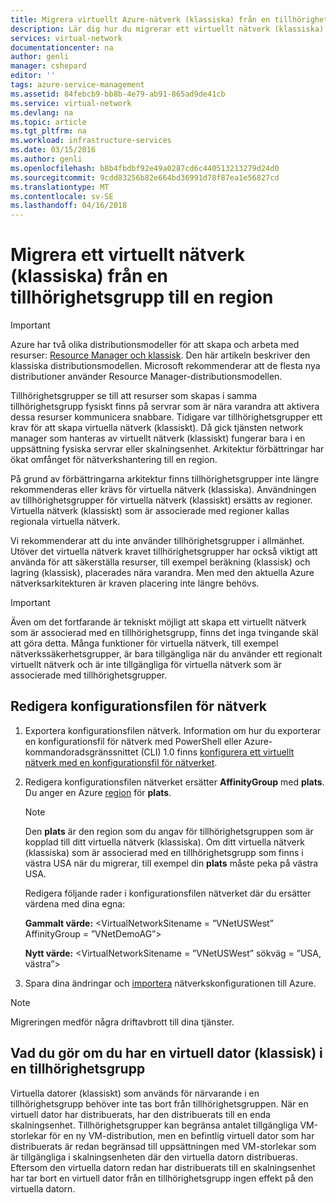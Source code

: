 ```yaml
---
title: Migrera virtuellt Azure-nätverk (klassiska) från en tillhörighetsgrupp till en region | Microsoft Docs
description: Lär dig hur du migrerar ett virtuellt nätverk (klassiska) från en tillhörighetsgrupp till en region.
services: virtual-network
documentationcenter: na
author: genli
manager: cshepard
editor: ''
tags: azure-service-management
ms.assetid: 84febcb9-bb8b-4e79-ab91-865ad9de41cb
ms.service: virtual-network
ms.devlang: na
ms.topic: article
ms.tgt_pltfrm: na
ms.workload: infrastructure-services
ms.date: 03/15/2016
ms.author: genli
ms.openlocfilehash: b8b4fbdbf92e49a0287cd6c440513213279d24d0
ms.sourcegitcommit: 9cdd83256b82e664bd36991d78f87ea1e56827cd
ms.translationtype: MT
ms.contentlocale: sv-SE
ms.lasthandoff: 04/16/2018
---
```

# <a name="migrate-a-virtual-network-classic-from-an-affinity-group-to-a-region"></a>Migrera ett virtuellt nätverk (klassiska) från en tillhörighetsgrupp till en region

> [!IMPORTANT]
> Azure har två olika distributionsmodeller för att skapa och arbeta med resurser: [Resource Manager och klassisk](../resource-manager-deployment-model.md?toc=%2fazure%2fvirtual-network%2ftoc.json). Den här artikeln beskriver den klassiska distributionsmodellen. Microsoft rekommenderar att de flesta nya distributioner använder Resource Manager-distributionsmodellen.

Tillhörighetsgrupper se till att resurser som skapas i samma tillhörighetsgrupp fysiskt finns på servrar som är nära varandra att aktivera dessa resurser kommunicera snabbare. Tidigare var tillhörighetsgrupper ett krav för att skapa virtuella nätverk (klassiskt). Då gick tjänsten network manager som hanteras av virtuellt nätverk (klassiskt) fungerar bara i en uppsättning fysiska servrar eller skalningsenhet. Arkitektur förbättringar har ökat omfånget för nätverkshantering till en region.

På grund av förbättringarna arkitektur finns tillhörighetsgrupper inte längre rekommenderas eller krävs för virtuella nätverk (klassiska). Användningen av tillhörighetsgrupper för virtuella nätverk (klassiskt) ersätts av regioner. Virtuella nätverk (klassiskt) som är associerade med regioner kallas regionala virtuella nätverk.

Vi rekommenderar att du inte använder tillhörighetsgrupper i allmänhet. Utöver det virtuella nätverk kravet tillhörighetsgrupper har också viktigt att använda för att säkerställa resurser, till exempel beräkning (klassisk) och lagring (klassisk), placerades nära varandra. Men med den aktuella Azure nätverksarkitekturen är kraven placering inte längre behövs.

> [!IMPORTANT]
> Även om det fortfarande är tekniskt möjligt att skapa ett virtuellt nätverk som är associerad med en tillhörighetsgrupp, finns det inga tvingande skäl att göra detta. Många funktioner för virtuella nätverk, till exempel nätverkssäkerhetsgrupper, är bara tillgängliga när du använder ett regionalt virtuellt nätverk och är inte tillgängliga för virtuella nätverk som är associerade med tillhörighetsgrupper.
> 
> 

## <a name="edit-the-network-configuration-file"></a>Redigera konfigurationsfilen för nätverk

1. Exportera konfigurationsfilen nätverk. Information om hur du exporterar en konfigurationsfil för nätverk med PowerShell eller Azure-kommandoradsgränssnittet (CLI) 1.0 finns [konfigurera ett virtuellt nätverk med en konfigurationsfil för nätverket](virtual-networks-using-network-configuration-file.md#export).
2. Redigera konfigurationsfilen nätverket ersätter **AffinityGroup** med **plats**. Du anger en Azure [region](https://azure.microsoft.com/regions) för **plats**.
   
   > [!NOTE]
   > Den **plats** är den region som du angav för tillhörighetsgruppen som är kopplad till ditt virtuella nätverk (klassiska). Om ditt virtuella nätverk (klassiska) som är associerad med en tillhörighetsgrupp som finns i västra USA när du migrerar, till exempel din **plats** måste peka på västra USA. 
   > 
   > 
   
    Redigera följande rader i konfigurationsfilen nätverket där du ersätter värdena med dina egna: 
   
    **Gammalt värde:** \<VirtualNetworkSitename = ”VNetUSWest” AffinityGroup = ”VNetDemoAG”\> 
   
    **Nytt värde:** \<VirtualNetworkSitename = ”VNetUSWest” sökväg = ”USA, västra”\>
3. Spara dina ändringar och [importera](virtual-networks-using-network-configuration-file.md#import) nätverkskonfigurationen till Azure.

> [!NOTE]
> Migreringen medför några driftavbrott till dina tjänster.
> 
> 

## <a name="what-to-do-if-you-have-a-vm-classic-in-an-affinity-group"></a>Vad du gör om du har en virtuell dator (klassisk) i en tillhörighetsgrupp
Virtuella datorer (klassiskt) som används för närvarande i en tillhörighetsgrupp behöver inte tas bort från tillhörighetsgruppen. När en virtuell dator har distribuerats, har den distribuerats till en enda skalningsenhet. Tillhörighetsgrupper kan begränsa antalet tillgängliga VM-storlekar för en ny VM-distribution, men en befintlig virtuell dator som har distribuerats är redan begränsad till uppsättningen med VM-storlekar som är tillgängliga i skalningsenheten där den virtuella datorn distribueras. Eftersom den virtuella datorn redan har distribuerats till en skalningsenhet har tar bort en virtuell dator från en tillhörighetsgrupp ingen effekt på den virtuella datorn.
